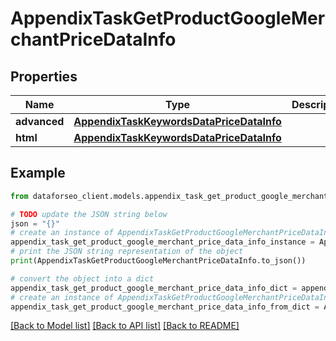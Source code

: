 # AppendixTaskGetProductGoogleMerchantPriceDataInfo


## Properties

Name | Type | Description | Notes
------------ | ------------- | ------------- | -------------
**advanced** | [**AppendixTaskKeywordsDataPriceDataInfo**](AppendixTaskKeywordsDataPriceDataInfo.md) |  | [optional] 
**html** | [**AppendixTaskKeywordsDataPriceDataInfo**](AppendixTaskKeywordsDataPriceDataInfo.md) |  | [optional] 

## Example

```python
from dataforseo_client.models.appendix_task_get_product_google_merchant_price_data_info import AppendixTaskGetProductGoogleMerchantPriceDataInfo

# TODO update the JSON string below
json = "{}"
# create an instance of AppendixTaskGetProductGoogleMerchantPriceDataInfo from a JSON string
appendix_task_get_product_google_merchant_price_data_info_instance = AppendixTaskGetProductGoogleMerchantPriceDataInfo.from_json(json)
# print the JSON string representation of the object
print(AppendixTaskGetProductGoogleMerchantPriceDataInfo.to_json())

# convert the object into a dict
appendix_task_get_product_google_merchant_price_data_info_dict = appendix_task_get_product_google_merchant_price_data_info_instance.to_dict()
# create an instance of AppendixTaskGetProductGoogleMerchantPriceDataInfo from a dict
appendix_task_get_product_google_merchant_price_data_info_from_dict = AppendixTaskGetProductGoogleMerchantPriceDataInfo.from_dict(appendix_task_get_product_google_merchant_price_data_info_dict)
```
[[Back to Model list]](../README.md#documentation-for-models) [[Back to API list]](../README.md#documentation-for-api-endpoints) [[Back to README]](../README.md)


